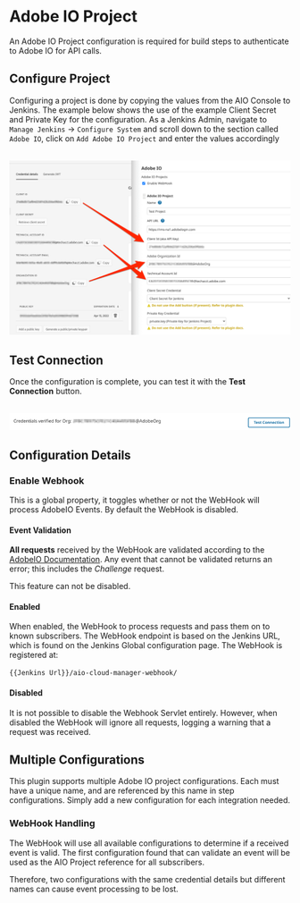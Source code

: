 # Adobe IO Project

An Adobe IO Project configuration is required for build steps to authenticate to Adobe IO for API calls. 

## Configure Project

Configuring a project is done by copying the values from the AIO Console to Jenkins. The example below shows the use of the example Client Secret and Private Key for the configuration. As a Jenkins Admin, navigate to `Manage Jenkins` -> `Configure System` and scroll down to the section called `Adobe IO`, click on `Add Adobe IO Project` and enter the values accordingly

<p align="center">
  <br/>
  <img src="configure-project.png">
  <br/>
</p>

## Test Connection

Once the configuration is complete, you can test it with the **Test Connection** button.

<p align="center">
  <br/>
  <img src="test-configuration.png">
  <br/>
</p>


## Configuration Details

### Enable Webhook

This is a global property, it toggles whether or not the WebHook will process AdobeIO Events. By default the WebHook is disabled. 

#### Event Validation

**All requests** received by the WebHook are validated according to the [AdobeIO Documentation](https://www.adobe.io/apis/experienceplatform/events/docs.html#!adobedocs/adobeio-events/master/intro/webhooks_intro.md#authenticating-events). Any event that cannot be validated returns an error; this includes the *Challenge* request.

This feature can not be disabled.

#### Enabled

When enabled, the WebHook to process requests and pass them on to known subscribers. The WebHook endpoint is based on the Jenkins URL, which is found on the Jenkins Global configuration page. The WebHook is registered at:

`{{Jenkins Url}}/aio-cloud-manager-webhook/`

#### Disabled

It is not possible to disable the Webhook Servlet entirely. However, when disabled the WebHook will ignore all requests, logging a warning that a request was received.

## Multiple Configurations

This plugin supports multiple Adobe IO project configurations. Each must have a unique name, and are referenced by this name in step configurations. Simply add a new configuration for each integration needed. 

### WebHook Handling

The WebHook will use all available configurations to determine if a received event is valid. The first configuration found that can validate an event will be used as the AIO Project reference for all subscribers.

Therefore, two configurations with the same credential details but different names can cause event processing to be lost.
